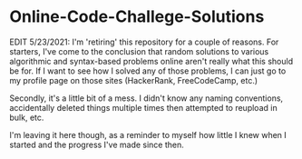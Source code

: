 # Online-Code-Challege-Solutions
EDIT 5/23/2021: I'm 'retiring' this repository for a couple of reasons. For starters, I've come to the conclusion that random solutions to various algorithmic and syntax-based problems online aren't really what this should be for. If I want to see how I solved any of those problems, I can just go to my profile page on those sites (HackerRank, FreeCodeCamp, etc.)

Secondly, it's a little bit of a mess. I didn't know any naming conventions, accidentally deleted things multiple times then attempted to reupload in bulk, etc. 

I'm leaving it here though, as a reminder to myself how little I knew when I started and the progress I've made since then.
